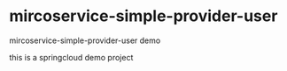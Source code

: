 # mircoservice-simple-provider-user
mircoservice-simple-provider-user demo

this is a springcloud demo project
